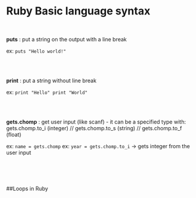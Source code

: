 # Ruby Basic language syntax

<br>

**puts** : put a string on the output with a line break

ex: ```puts "Hello world!"```

<br><br>

**print** : put a string without line break

ex: ```print "Hello"
print "World"```

<br><br>

**gets.chomp** : get user input (like scanf) - it can be a specified type with:
gets.chomp.to_i (integer) // gets.chomp.to_s (string) // gets.chomp.to_f (float)

ex: ```name = gets.chomp```
ex: ```year = gets.chomp.to_i``` -> gets integer from the user input

<br><br>
<br>

##Loops in Ruby

